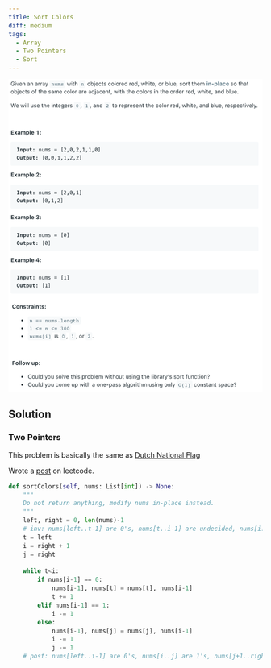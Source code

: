 ```yaml
---
title: Sort Colors
diff: medium
tags:
  - Array
  - Two Pointers
  - Sort
---
```


<img class="medium-zoom" src="/algo/sort-colors.png" alt="https://leetcode.com/problems/sort-colors">

## Solution

### Two Pointers

This problem is basically the same as [Dutch National Flag](/blog/interview_algo.md#dutch-national-flag)

Wrote a [post](https://leetcode.com/problems/sort-colors/discuss/1114101/Scheiss-simple-solution-using-Loop-Invariant) on leetcode.

```py
def sortColors(self, nums: List[int]) -> None:
    """
    Do not return anything, modify nums in-place instead.
    """
    left, right = 0, len(nums)-1
    # inv: nums[left..t-1] are 0's, nums[t..i-1] are undecided, nums[i..j] are 1's, nums[j+1..right] are 2's
    t = left
    i = right + 1
    j = right

    while t<i:
        if nums[i-1] == 0:
            nums[i-1], nums[t] = nums[t], nums[i-1]
            t += 1
        elif nums[i-1] == 1:
            i -= 1
        else:
            nums[i-1], nums[j] = nums[j], nums[i-1]
            i -= 1
            j -= 1
    # post: nums[left..i-1] are 0's, nums[i..j] are 1's, nums[j+1..right] are 2's
```
